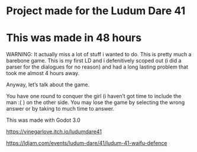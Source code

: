 # Project made for the Ludum Dare 41
# This was made in 48 hours

WARNING: It actually miss a lot of stuff i wanted to do. This is pretty much a barebone game. This is my first LD and i defenitively scoped out (i did a parser for the dialogues for no reason) and had a long lasting problem that took me almost 4 hours away.

Anyway, let’s talk about the game.

You have one round to conquer the girl (i haven’t got time to include the man :( ) on the other side. You may lose the game by selecting the wrong answer or by taking to much time to answer.

This was made with Godot 3.0

https://vinegarlove.itch.io/ludumdare41

https://ldjam.com/events/ludum-dare/41/ludum-41-waifu-defence
